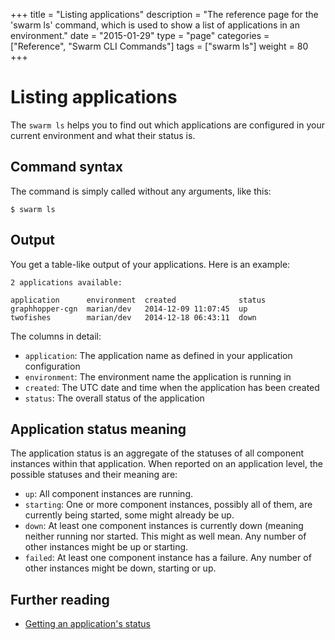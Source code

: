 +++
title = "Listing applications"
description = "The reference page for the 'swarm ls' command, which is used to show a list of applications in an environment."
date = "2015-01-29"
type = "page"
categories = ["Reference", "Swarm CLI Commands"]
tags = ["swarm ls"]
weight = 80
+++

# Listing applications

The `swarm ls` helps you to find out which applications are configured in your current environment and what their status is.

## Command syntax

The command is simply called without any arguments, like this:

```nohighlight
$ swarm ls
```

## Output

You get a table-like output of your applications. Here is an example:

```nohighlight
2 applications available:

application      environment  created              status
graphhopper-cgn  marian/dev   2014-12-09 11:07:45  up
twofishes        marian/dev   2014-12-18 06:43:11  down
```

The columns in detail:

 * `application`: The application name as defined in your application configuration
 * `environment`: The environment name the application is running in
 * `created`: The UTC date and time when the application has been created
 * `status`: The overall status of the application

## Application status meaning

The application status is an aggregate of the statuses of all component instances within that application. When reported on an application level, the possible statuses and their meaning are:

 * `up`: All component instances are running.
 * `starting`: One or more component instances, possibly all of them, are currently being started, some might already be up.
 * `down`: At least one component instances is currently down (meaning neither running nor started. This might as well mean. Any number of other instances might be up or starting.
 * `failed`: At least one component instance has a failure. Any number of other instances might be down, starting or up.


## Further reading

* [Getting an application's status](../status/)